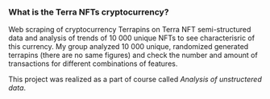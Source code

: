 <h3> What is the Terra NFTs cryptocurrency?</h3>

Web scraping of cryptocurrency Terrapins on Terra NFT semi-structured data and analysis of trends of 10 000 unique NFTs to see characterisric of this currency. My group analyzed 10 000 unique, randomized generated terrapins (there are no same figures) and check the number and amount of transactions for different combinations of features.

This project was realized as a part of course called <i>Analysis of unstructered data</i>.
